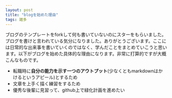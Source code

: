```yaml
---
layout: post
title: "blogを始めた理由"
tags: 雑多
---
```


ブログのテンプレートをforkして何も書いていないのにスターをもらいました。ブログを書けと言われている気分になりました。ありがとうございます。ここには日常的な出来事を書いていくのではなく、学んだことをまとめていこうと思います。以下がブログを始めた具体的な理由になります。非常に打算的ですが大概こんなものです。

* 転職時に**自分の能力を示す一つのアウトプット**(少なくともmarkdownはかけるというアピール)とするため
* 文章を上手く描く練習をするため
* 優秀な後輩に見習って、github上で緑化計画を進めたい
